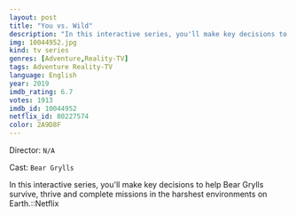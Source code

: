 ```yaml
---
layout: post
title: "You vs. Wild"
description: "In this interactive series, you'll make key decisions to help Bear Grylls survive, thrive and complete missions in the harshest environments on Earth.::Netflix.."
img: 10044952.jpg
kind: tv series
genres: [Adventure,Reality-TV]
tags: Adventure Reality-TV 
language: English
year: 2019
imdb_rating: 6.7
votes: 1913
imdb_id: 10044952
netflix_id: 80227574
color: 2A9D8F
---
```

Director: `N/A`  

Cast: `Bear Grylls` 

In this interactive series, you'll make key decisions to help Bear Grylls survive, thrive and complete missions in the harshest environments on Earth.::Netflix